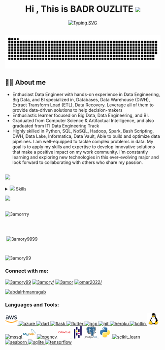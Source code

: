 <h1 align="center">Hi , This is BADR OUZLITE <img src="https://media.giphy.com/media/hvRJCLFzcasrR4ia7z/giphy.gif" width="35"></h1>
<!-- <p align="center">
  <a href="https://www.linkedin.com/in/omar-mahmoud-5bb616175/"><h3 align="center">Data Engineer</h3></a>
</p> -->

<p align="center">
  <a href="https://git.io/typing-svg"><img src="https://readme-typing-svg.demolab.com/?font=Fira+Code&pause=1000&color=8D3082&center=true&vCenter=true&width=435&lines=This+is+Badr+Ouzlite;A+Data+Analyst;And+BI+engineer;Self+Learner+%3A)" alt="Typing SVG" /></a>
</p>
<br>
<div align="center">
  <a href="https://1999azzar.github.io/1999AZZAR/">
  <img  src="https://github.com/1999AZZAR/1999AZZAR/blob/readme/resources/grid-snake.svg"
       alt="snake" /></a>
</div>


## :sassy_man:  About me

* Enthusiast Data Engineer with hands-on experience in Data Engineering, Big Data, and BI specialized in, Databases, Data Warehouse (DWH), Extract Transform Load (ETL), Data Recovery. Leverage all of them to provide data-driven solutions to help decision-makers
* Enthusiastic learner focused on Big Data, Data Engineering, and BI.
* Graduated from Computer Science & Artifactual Intelligence, and also graduated from ITI Data Engineering Track
* Highly skilled in Python, SQL, NoSQL, Hadoop, Spark, Bash Scripting, DWH, Data Lake, Informatica, Data Vault, Able to build and optimize data pipelines. I am well-equipped to tackle complex problems in data. My goal is to apply my skills and expertise to develop innovative solutions that make a positive impact on my work community. I'm constantly learning and exploring new technologies in this ever-evolving major and look forward to collaborating with others who share my passion.

<br>
<img src="https://user-images.githubusercontent.com/73097560/115834477-dbab4500-a447-11eb-908a-139a6edaec5c.gif"><br><br>

<details>
  <summary font-size = 50><picture><img src="https://media2.giphy.com/media/QssGEmpkyEOhBCb7e1/giphy.gif?cid=ecf05e47a0n3gi1bfqntqmob8g9aid1oyj2wr3ds3mg700bl&rid=giphy.gif" width = 20px></picture> Skills</summary>
<div>
<samp>

 <p align="center">
 

- **Programming Languages**:
    
    ![Python](https://img.shields.io/badge/Python%20-%2314354C.svg?style=for-the-badge&logo=python&logoColor=white)
    ![Java](https://img.shields.io/badge/Java-ED8B00?style=for-the-badge&logo=openjdk&logoColor=white)
    ![C++](https://img.shields.io/badge/C%2B%2B-00599C?style=for-the-badge&logo=c%2B%2B&logoColor=white) 
    
<br>   

- **Data Engineering**:
  
    ![Microsoft SQL Server](https://img.shields.io/badge/MicrosoftSQLServer-CC2927?style=for-the-badge&logo=MicrosoftSQLServer&logoColor=white)
    ![PL/SQL](https://img.shields.io/badge/PL/SQL-F80000?style=for-the-badge&logo=Oracle&logoColor=white)
    ![BigDataConcepts](https://img.shields.io/badge/BigDataConcepts-E7282D?style=for-the-badge&logo=ServerFault&logoColor=white)
    ![ETL](https://img.shields.io/badge/ETL-F68D2E?style=for-the-badge&logo=GoToMeeting&logoColor=white)
    ![Data Warehouse](https://img.shields.io/badge/DataWarehouse-D9232E?style=for-the-badge&logo=MicroStrategy&logoColor=white)
    ![NoSQL](https://img.shields.io/badge/NoSQL-7764FA?style=for-the-badge&logo=Osano&logoColor=white)
    ![ApacheCassandra](https://img.shields.io/badge/ApacheCassandra-1287B1?style=for-the-badge&logo=ApacheCassandra&logoColor=white)
    ![MongoDB](https://img.shields.io/badge/MongoDB-47A248?style=for-the-badge&logo=MongoDB&logoColor=white)

    
<br>

- **Data Analysis**:

   ![Microsoft SQL Server](https://img.shields.io/badge/MicrosoftSQLServer-CC2927?style=for-the-badge&logo=MicrosoftSQLServer&logoColor=white)
   ![PostgreSQL](https://img.shields.io/badge/PostgreSQL-4169E1?style=for-the-badge&logo=PostgreSQL&logoColor=white)
   ![NumPy](https://img.shields.io/badge/NumPy-013243?style=for-the-badge&logo=NumPy&logoColor=white)
   ![Pandas](https://img.shields.io/badge/Pandas-150458?style=for-the-badge&logo=pandas&logoColor=white)
  

<br>

- **Data Visualization**:

    ![PowerBI](https://img.shields.io/badge/PowerBI-F2C811?style=for-the-badge&logo=PowerBI&logoColor=white)
    ![Matplotlib](https://img.shields.io/badge/Matplotlib-0C1528?style=for-the-badge&logo=Soundcharts&logoColor=white)
    ![Seaborn](https://img.shields.io/badge/BusinessObjectWEBI-0FAAFF?style=for-the-badge&logo=SAP&logoColor=white)
    
<br>

 
 - **Server Administrations**:
   
    ![Windows](https://img.shields.io/badge/Windows-0078D6?style=for-the-badge&logo=windows&logoColor=white)
    ![Linux Red Hat](https://img.shields.io/badge/LinuxRedHat-EE0000?style=for-the-badge&logo=RedHat&logoColor=white)
    ![CentOS](https://img.shields.io/badge/Cent%20OS-262577?style=for-the-badge&logo=CentOS&logoColor=white)
    ![Bash Scripting](https://img.shields.io/badge/BashScripting-FCC624?style=for-the-badge&logo=Linux&logoColor=white)

<br>
 
 - **Workflow Platforms**:

    ![Airflow](https://img.shields.io/badge/Airflow-017CEE?style=for-the-badge&logo=Apache%20Airflow&logoColor=white)

    
<br>
 
 - **Version Control**:

    ![Git](https://img.shields.io/badge/Git-F05032?style=for-the-badge&logo=Git&logoColor=white)
    ![GitHub](https://img.shields.io/badge/GitHub-181717?style=for-the-badge&logo=GitHub&logoColor=white)
    ![Virtual Machines](https://img.shields.io/badge/VirtualMachines-183A61?style=for-the-badge&logo=VirtualBox&logoColor=white)
    
<br>

  - **Virtualization**:

    ![VirtualBox](https://img.shields.io/badge/VirtualBox-21416b?style=for-the-badge&logo=VirtualBox&logoColor=white)
    ![VMware Workstation](https://img.shields.io/badge/VMware-231f20?style=for-the-badge&logo=VMware&logoColor=white)
    
 <br>
 
 - **Microsoft Office Tools**:

    ![Microsoft Excel](https://img.shields.io/badge/MicrosoftExcel-217346?style=for-the-badge&logo=MicrosoftExcel&logoColor=white)
    ![Microsoft PowerPoint](https://img.shields.io/badge/MicrosoftPowerPoint-B7472A?style=for-the-badge&logo=MicrosoftPowerPoint&logoColor=white)
    ![Microsoft Word](https://img.shields.io/badge/MicrosoftWord-2B579A?style=for-the-badge&logo=MicrosoftWord&logoColor=white)
    ![Microsoft Project](https://img.shields.io/badge/MicrosoftProject-BF4722?style=for-the-badge&logo=MicrosoftOffice&logoColor=white)
    ![Microsoft OneNote](https://img.shields.io/badge/MicrosoftOneNote-7719AA?style=for-the-badge&logo=MicrosoftOneNote&logoColor=white)

 <br>
 
 - **Design**:

    ![Adobe Photoshop](https://img.shields.io/badge/Adobe%20Photoshop-31A8FF?style=for-the-badge&logo=Adobe%20Photoshop&logoColor=black)
    ![Adobe XD](https://img.shields.io/badge/Adobe%20XD-470137?style=for-the-badge&logo=Adobe%20XD&logoColor=#FF61F6)
    ![Figma](https://img.shields.io/badge/Figma-F24E1E?style=for-the-badge&logo=figma&logoColor=white)


 </p>
 </samp>
</div>
</details>

<img src="https://user-images.githubusercontent.com/73097560/115834477-dbab4500-a447-11eb-908a-139a6edaec5c.gif"><br><br>


<p><img align="center" src="https://github-readme-stats.vercel.app/api/top-langs?username=3amory99&show_icons=true&locale=en&layout=compact" alt="3amorrry" /></p>
<br>

<br>
<p>&nbsp;<img align="center" src="https://github-readme-stats.vercel.app/api?username=3amory99&show_icons=true&locale=en" alt="3amory9999" /></p>
<br>

<p align="left"> <img src="https://komarev.com/ghpvc/?username=3amory99&label=Profile%20views&color=0e75b6&style=flat" alt="3amory99" /> </p>



<h3 align="left">Connect with me:</h3>
<p align="left">
<a href="https://twitter.com/OmarMah25544092" target="blank"><img align="center" src="https://raw.githubusercontent.com/rahuldkjain/github-profile-readme-generator/master/src/images/icons/Social/twitter.svg" alt="3amory99" height="30" width="40" /></a>
<a href="https://www.linkedin.com/in/omar-mahmoud-5bb616175/" target="blank"><img align="center" src="https://raw.githubusercontent.com/rahuldkjain/github-profile-readme-generator/master/src/images/icons/Social/linked-in-alt.svg" alt="3amory/" height="30" width="40" /></a>
<a href="https://kaggle.com/omarmahmoud111" target="blank"><img align="center" src="https://raw.githubusercontent.com/rahuldkjain/github-profile-readme-generator/master/src/images/icons/Social/kaggle.svg" alt="3amor" height="30" width="40" /></a>
<a href="https://fb.com/Mora898/" target="blank"><img align="center" src="https://raw.githubusercontent.com/rahuldkjain/github-profile-readme-generator/master/src/images/icons/Social/facebook.svg" alt="omar2022/" height="30" width="40" /></a>
  
<a href="https://instagram.com/3amory99" target="blank"><img align="center" src="https://raw.githubusercontent.com/rahuldkjain/github-profile-readme-generator/master/src/images/icons/Social/instagram.svg" alt="abdalrhmanragab" height="30" width="40" /></a>
</p>

<h3 align="left">Languages and Tools:</h3>
<p align="left"> <a href="https://aws.amazon.com" target="_blank" rel="noreferrer"> <img src="https://raw.githubusercontent.com/devicons/devicon/master/icons/amazonwebservices/amazonwebservices-original-wordmark.svg" alt="aws" width="40" height="40"/> </a> <a href="https://azure.microsoft.com/en-in/" target="_blank" rel="noreferrer"> <img src="https://www.vectorlogo.zone/logos/microsoft_azure/microsoft_azure-icon.svg" alt="azure" width="40" height="40"/> </a> <a href="https://dart.dev" target="_blank" rel="noreferrer"> <img src="https://www.vectorlogo.zone/logos/dartlang/dartlang-icon.svg" alt="dart" width="40" height="40"/> </a> <a href="https://flask.palletsprojects.com/" target="_blank" rel="noreferrer"> <img src="https://www.vectorlogo.zone/logos/pocoo_flask/pocoo_flask-icon.svg" alt="flask" width="40" height="40"/> </a> <a href="https://flutter.dev" target="_blank" rel="noreferrer"> <img src="https://www.vectorlogo.zone/logos/flutterio/flutterio-icon.svg" alt="flutter" width="40" height="40"/> </a> <a href="https://cloud.google.com" target="_blank" rel="noreferrer"> <img src="https://www.vectorlogo.zone/logos/google_cloud/google_cloud-icon.svg" alt="gcp" width="40" height="40"/> </a> <a href="https://git-scm.com/" target="_blank" rel="noreferrer"> <img src="https://www.vectorlogo.zone/logos/git-scm/git-scm-icon.svg" alt="git" width="40" height="40"/> </a> <a href="https://heroku.com" target="_blank" rel="noreferrer"> <img src="https://www.vectorlogo.zone/logos/heroku/heroku-icon.svg" alt="heroku" width="40" height="40"/> </a> <a href="https://kotlinlang.org" target="_blank" rel="noreferrer"> <img src="https://www.vectorlogo.zone/logos/kotlinlang/kotlinlang-icon.svg" alt="kotlin" width="40" height="40"/> </a> <a href="https://www.linux.org/" target="_blank" rel="noreferrer"> <img src="https://raw.githubusercontent.com/devicons/devicon/master/icons/linux/linux-original.svg" alt="linux" width="40" height="40"/> </a> <a href="https://www.microsoft.com/en-us/sql-server" target="_blank" rel="noreferrer"> <img src="https://www.svgrepo.com/show/303229/microsoft-sql-server-logo.svg" alt="mssql" width="40" height="40"/> </a> <a href="https://www.mysql.com/" target="_blank" rel="noreferrer"> <img src="https://raw.githubusercontent.com/devicons/devicon/master/icons/mysql/mysql-original-wordmark.svg" alt="mysql" width="40" height="40"/> </a> <a href="https://opencv.org/" target="_blank" rel="noreferrer"> <img src="https://www.vectorlogo.zone/logos/opencv/opencv-icon.svg" alt="opencv" width="40" height="40"/> </a> <a href="https://www.oracle.com/" target="_blank" rel="noreferrer"> <img src="https://raw.githubusercontent.com/devicons/devicon/master/icons/oracle/oracle-original.svg" alt="oracle" width="40" height="40"/> </a> <a href="https://pandas.pydata.org/" target="_blank" rel="noreferrer"> <img src="https://raw.githubusercontent.com/devicons/devicon/2ae2a900d2f041da66e950e4d48052658d850630/icons/pandas/pandas-original.svg" alt="pandas" width="40" height="40"/> </a> <a href="https://www.postgresql.org" target="_blank" rel="noreferrer"> <img src="https://raw.githubusercontent.com/devicons/devicon/master/icons/postgresql/postgresql-original-wordmark.svg" alt="postgresql" width="40" height="40"/> </a> <a href="https://www.python.org" target="_blank" rel="noreferrer"> <img src="https://raw.githubusercontent.com/devicons/devicon/master/icons/python/python-original.svg" alt="python" width="40" height="40"/> </a>  <a href="https://scikit-learn.org/" target="_blank" rel="noreferrer"> <img src="https://upload.wikimedia.org/wikipedia/commons/0/05/Scikit_learn_logo_small.svg" alt="scikit_learn" width="40" height="40"/> </a> <a href="https://seaborn.pydata.org/" target="_blank" rel="noreferrer"> <img src="https://seaborn.pydata.org/_images/logo-mark-lightbg.svg" alt="seaborn" width="40" height="40"/> </a> <a href="https://www.sqlite.org/" target="_blank" rel="noreferrer"> <img src="https://www.vectorlogo.zone/logos/sqlite/sqlite-icon.svg" alt="sqlite" width="40" height="40"/> </a> <a href="https://www.tensorflow.org" target="_blank" rel="noreferrer"> <img src="https://www.vectorlogo.zone/logos/tensorflow/tensorflow-icon.svg" alt="tensorflow" width="40" height="40"/> </a>  </p>
